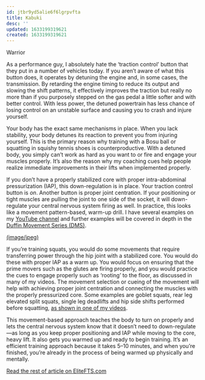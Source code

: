 ```yaml
---
id: jtbr9yd5alie6f6lgrpvfta
title: Kabuki
desc: ''
updated: 1633199319621
created: 1633199319621
---
```


Warrior

As a performance guy, I absolutely hate the ‘traction control’ button that they put in a number of vehicles today. If you aren’t aware of what this button does, it operates by detuning the engine and, in some cases, the transmission. By retarding the engine timing to reduce its output and slowing the shift patterns, it effectively improves the traction but really no more than if you purposely stepped on the gas pedal a little softer and with better control. With less power, the detuned powertrain has less chance of losing control on an unstable surface and causing you to crash and injure yourself.

Your body has the exact same mechanisms in place. When you lack stability, your body detunes its reaction to prevent you from injuring yourself. This is the primary reason why training with a Bosu ball or squatting in squishy tennis shoes is counterproductive. With a detuned body, you simply can’t work as hard as you want to or fire and engage your muscles properly. It’s also the reason why my coaching cues help people realize immediate improvements in their lifts when implemented properly.

If you don’t have a properly stabilized core with proper intra-abdominal pressurization (IAP), this down-regulation is in place. Your traction control button is *on*. Another button is proper joint centration. If your positioning or tight muscles are pulling the joint to one side of the socket, it will down-regulate your central nervous system firing as well. In practice, this looks like a movement pattern-based, warm-up drill. I have several examples on my [YouTube channel](https://www.youtube.com/channel/UCTJXMoehEPDTsRwme-IpbMQ) and further examples will be covered in depth in the  [Duffin Movement Series (DMS)](https://www.youtube.com/watch?v=ibH_B0ZGvrU&list=PLb-4Y0uOHcQdpJo1fMf4fO_xusGZBUsNu&index=1).

[(image/jpeg)](http://www.elitefts.com/wp/wp-content/uploads/2015/05/Duffin-2.jpg)

If you’re training squats, you would do some movements that require transferring power through the hip joint with a stabilized core. You would do these with proper IAP as a warm up. You would focus on ensuring that the prime movers such as the glutes are firing properly, and you would practice the cues to engage properly such as ‘rooting’ to the floor, as discussed in many of my videos. The movement selection or cueing of the movement will help with achieving proper joint centration and connecting the muscles with the properly pressurized core. Some examples are goblet squats, rear leg elevated split squats, single leg deadlifts and hip side shifts performed before squatting, [as shown in one of my videos](https://www.youtube.com/watch?v=tjIAS-D7UcY&index=20&list=PLb-4Y0uOHcQdpJo1fMf4fO_xusGZBUsNu).

This movement-based approach teaches the body to turn on properly and lets the central nervous system know that it doesn’t need to down-regulate—as long as you keep proper positioning and IAP while moving to the core, heavy lift. It also gets you warmed up and ready to begin training. It’s an efficient training approach because it takes 5–10 minutes, and when you’re finished, you’re already in the process of being warmed up physically and mentally.

[Read the rest of article on EliteFTS.com](http://www.elitefts.com/education/using-your-bodys-mobility-and-stability-mechanisms-to-drive-performance/)
